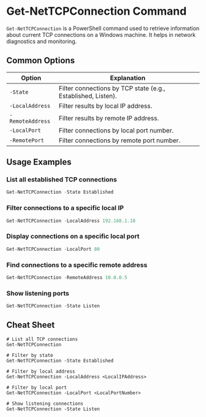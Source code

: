 # Get-NetTCPConnection Command

`Get-NetTCPConnection` is a PowerShell command used to retrieve information about current TCP connections on a Windows machine. It helps in network diagnostics and monitoring.

## Common Options

| Option               | Explanation                                     |
|----------------------|-------------------------------------------------|
| `-State`             | Filter connections by TCP state (e.g., Established, Listen). |
| `-LocalAddress`      | Filter results by local IP address.          |
| `-RemoteAddress`     | Filter results by remote IP address.         |
| `-LocalPort`         | Filter connections by local port number.     |
| `-RemotePort`        | Filter connections by remote port number.    |

## Usage Examples

### List all established TCP connections
```powershell
Get-NetTCPConnection -State Established
```

### Filter connections to a specific local IP
```powershell
Get-NetTCPConnection -LocalAddress 192.168.1.10
```

### Display connections on a specific local port
```powershell
Get-NetTCPConnection -LocalPort 80
```

### Find connections to a specific remote address
```powershell
Get-NetTCPConnection -RemoteAddress 10.0.0.5
```

### Show listening ports
```powershell
Get-NetTCPConnection -State Listen
```

## Cheat Sheet

```plaintext
# List all TCP connections
Get-NetTCPConnection

# Filter by state
Get-NetTCPConnection -State Established

# Filter by local address
Get-NetTCPConnection -LocalAddress <LocalIPAddress>

# Filter by local port
Get-NetTCPConnection -LocalPort <LocalPortNumber>

# Show listening connections
Get-NetTCPConnection -State Listen
```
